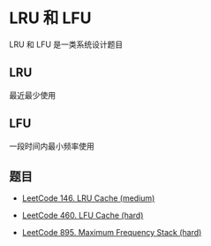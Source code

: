# LRU 和 LFU

LRU 和 LFU 是一类系统设计题目

## LRU

最近最少使用

## LFU 

一段时间内最小频率使用

## 题目

- [LeetCode 146. LRU Cache (medium)](https://github.com/muyids/leetcode/blob/master/algorithms/101-200/146.lru-cache.md)

- [LeetCode 460. LFU Cache (hard)](https://github.com/muyids/leetcode/blob/master/algorithms/401-500/460.lfu-cache.md)


- [LeetCode 895. Maximum Frequency Stack (hard)](https://github.com/muyids/leetcode/blob/master/algorithms/801-900/895.maximum-frequency-stack.md)
